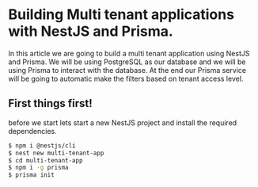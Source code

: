 # Building Multi tenant applications with NestJS and Prisma.
In this article we are going to build a multi tenant application using NestJS and Prisma. We will be using PostgreSQL as our database and we will be using Prisma to interact with the database. At the end our Prisma service will be going to automatic make the filters based on tenant access level.
## First things first!

before we start lets start a new NestJS project and install the required dependencies.

```bash
$ npm i @nestjs/cli
$ nest new multi-tenant-app
$ cd multi-tenant-app
$ npm i -g prisma
$ prisma init 
```
